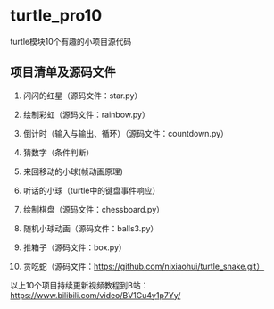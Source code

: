 # turtle_pro10
turtle模块10个有趣的小项目源代码

## 项目清单及源码文件
1. 闪闪的红星（源码文件：star.py）

2. 绘制彩虹（源码文件：rainbow.py）

3. 倒计时（输入与输出、循环）（源码文件：countdown.py）

4. 猜数字（条件判断）

5. 来回移动的小球(帧动画原理)

6. 听话的小球（turtle中的键盘事件响应）

7. 绘制棋盘（源码文件：chessboard.py）

8. 随机小球动画（源码文件：balls3.py）

9. 推箱子（源码文件：box.py）

10. 贪吃蛇（源码文件：https://github.com/nixiaohui/turtle_snake.git）

以上10个项目持续更新视频教程到B站：
https://www.bilibili.com/video/BV1Cu4y1p7Yy/
